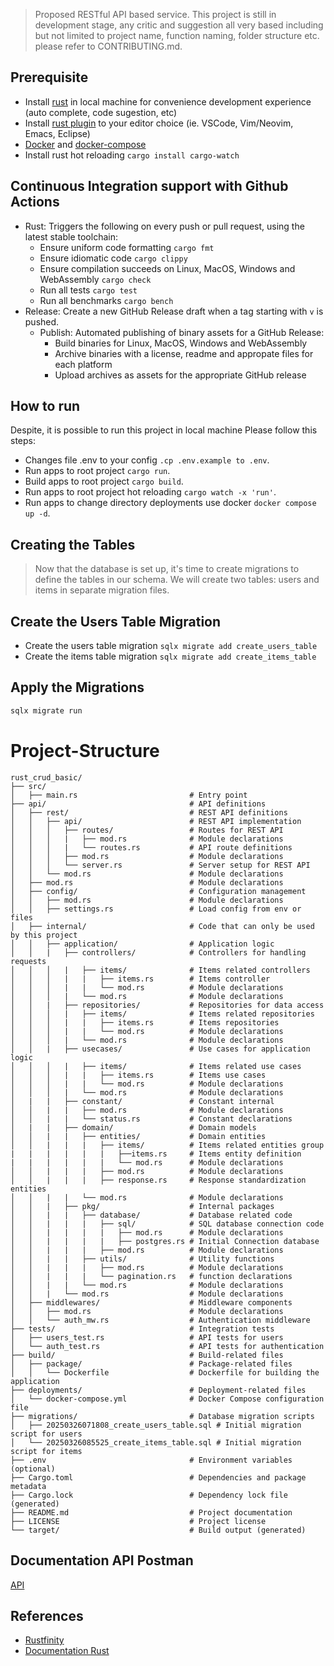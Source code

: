 > Proposed RESTful API based service. This project is still in development stage, any critic and suggestion all very based including but not limited to project name, function naming, folder structure etc. please refer to CONTRIBUTING.md.

## Prerequisite
- Install [rust](https://doc.rust-lang.org/book/ch01-01-installation.html) in local machine for convenience development experience (auto complete, code sugestion, etc)
- Install [rust plugin](https://www.rust-lang.org/tools) to your editor choice (ie. VSCode, Vim/Neovim, Emacs, Eclipse)
- [Docker](https://docs.docker.com/install/) and [docker-compose](https://docs.docker.com/compose/)
- Install rust hot reloading `cargo install cargo-watch`

## Continuous Integration support with Github Actions
- Rust: Triggers the following on every push or pull request, using the latest stable toolchain:
    - Ensure uniform code formatting `cargo fmt`
    - Ensure idiomatic code `cargo clippy`
    - Ensure compilation succeeds on Linux, MacOS, Windows and WebAssembly `cargo check`
    - Run all tests `cargo test`
    - Run all benchmarks `cargo bench`
- Release: Create a new GitHub Release draft when a tag starting with `v` is pushed.
  - Publish: Automated publishing of binary assets for a GitHub Release:
    - Build binaries for Linux, MacOS, Windows and WebAssembly
    - Archive binaries with a license, readme and appropate files for each platform
    - Upload archives as assets for the appropriate GitHub release

## How to run
Despite, it is possible to run this project in local machine Please follow this steps:
- Changes file .env to your config `.cp .env.example to .env`.
- Run apps to root project `cargo run`.
- Build apps to root project `cargo build`.
- Run apps to root project hot reloading `cargo watch -x 'run'`.
- Run apps to change directory deployments use docker `docker compose up -d`.

## Creating the Tables
> Now that the database is set up, it's time to create migrations to define the tables in our schema. We will create two tables: users and items in separate migration files.

## Create the Users Table Migration
- Create the users table migration `sqlx migrate add create_users_table`
- Create the items table migration `sqlx migrate add create_items_table`

## Apply the Migrations
```sh
sqlx migrate run
```

# Project-Structure

    rust_crud_basic/
    ├── src/
    │   ├── main.rs                         # Entry point
    ├── api/                                # API definitions
    │   ├── rest/                           # REST API definitions
    │   │   ├── api/                        # REST API implementation
    │   │   │   ├── routes/                 # Routes for REST API
    │   │   │   |   ├── mod.rs              # Module declarations
    │   │   │   |   └── routes.rs           # API route definitions
    │   │   │   ├── mod.rs                  # Module declarations
    │   │   │   └── server.rs               # Server setup for REST API
    │   │   └── mod.rs                      # Module declarations
    │   ├── mod.rs                          # Module declarations
    │   ├── config/                         # Configuration management
    │   │   ├── mod.rs                      # Module declarations
    │   │   ├── settings.rs                 # Load config from env or files
    │   ├── internal/                       # Code that can only be used by this project
    │   │   ├── application/                # Application logic
    │   │   |   ├── controllers/            # Controllers for handling requests
    │   │   │   |   ├── items/              # Items related controllers
    │   │   │   |   |   ├── items.rs        # Items controller
    │   │   │   |   |   └── mod.rs          # Module declarations
    │   │   │   |   └── mod.rs              # Module declarations
    │   │   |   ├── repositories/           # Repositories for data access
    │   │   │   |   ├── items/              # Items related repositories
    │   │   │   |   |   ├── items.rs        # Items repositories
    │   │   │   |   |   └── mod.rs          # Module declarations
    │   │   │   |   └── mod.rs              # Module declarations
    │   │   |   ├── usecases/               # Use cases for application logic
    │   │   │   |   ├── items/              # Items related use cases
    │   │   │   |   |   ├── items.rs        # Items use cases
    │   │   │   |   |   └── mod.rs          # Module declarations
    │   │   │   |   └── mod.rs              # Module declarations
    │   |   |   ├── constant/               # Constant internal
    │   │   |   |   ├── mod.rs              # Module declarations
    │   │   |   |   └── status.rs           # Constant declarations
    │   |   |   ├── domain/                 # Domain models
    │   │   |   |   ├── entities/           # Domain entities
    │   │   |   |   |   ├── items/          # Items related entities group
    |   |   |   |   |   |   ├──items.rs     # Items entity definition
    |   |   |   |   |   |   └── mod.rs      # Module declarations
    │   │   |   |   |   ├── mod.rs          # Module declarations
    │   │   |   |   |   ├── response.rs     # Response standardization entities
    │   │   |   |   └── mod.rs              # Module declarations
    │   │   |   ├── pkg/                    # Internal packages
    │   │   |   |   ├── database/           # Database related code
    │   │   |   |   |   ├── sql/            # SQL database connection code
    │   │   |   |   |   |   ├── mod.rs      # Module declarations
    │   │   |   |   |   |   ├── postgres.rs # Initial Connection database
    │   │   |   |   |   ├── mod.rs          # Module declarations
    │   │   |   |   ├── utils/              # Utility functions
    │   │   |   |   |   ├── mod.rs          # Module declarations
    │   │   |   |   |   └── pagination.rs   # function declarations
    │   │   |   |   └── mod.rs              # Module declarations
    │   │   |   └── mod.rs                  # Module declarations
    │   ├── middlewares/                    # Middleware components
    │   │   ├── mod.rs                      # Module declarations
    │   │   └── auth_mw.rs                  # Authentication middleware
    ├── tests/                              # Integration tests
    │   ├── users_test.rs                   # API tests for users
    │   └── auth_test.rs                    # API tests for authentication
    ├── build/                              # Build-related files
    │   ├── package/                        # Package-related files
    │   │   └── Dockerfile                  # Dockerfile for building the application
    ├── deployments/                        # Deployment-related files
    │   └── docker-compose.yml              # Docker Compose configuration file
    ├── migrations/                         # Database migration scripts
    │   ├── 20250326071808_create_users_table.sql # Initial migration script for users
    │   └── 20250326085525_create_items_table.sql # Initial migration script for items
    ├── .env                                # Environment variables (optional)
    ├── Cargo.toml                          # Dependencies and package metadata
    ├── Cargo.lock                          # Dependency lock file (generated)
    ├── README.md                           # Project documentation
    ├── LICENSE                             # Project license
    └── target/                             # Build output (generated)

## Documentation API Postman

[API](https://documenter.getpostman.com/view/4324137/2sAYkGLega)

## References
- [Rustfinity](https://www.rustfinity.com/blog/create-high-performance-rest-api-with-rust)
- [Documentation Rust](https://doc.rust-lang.org/rust-by-example/flow_control/if_else.html)